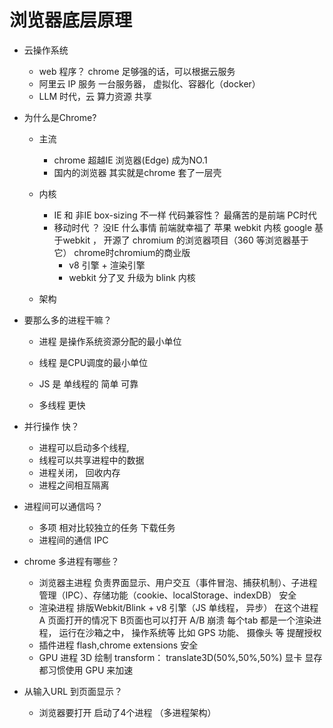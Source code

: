 # 浏览器底层原理

- 云操作系统
  - web 程序？
    chrome 足够强的话，可以根据云服务 
  - 阿里云  IP 服务
    一台服务器， 虚拟化、容器化（docker）
  - LLM 时代，云 算力资源 共享

- 为什么是Chrome?
  - 主流
    - chrome 超越IE 浏览器(Edge) 成为NO.1
    - 国内的浏览器 其实就是chrome 套了一层壳 
  - 内核
    - IE 和 非IE box-sizing  不一样 代码兼容性？   最痛苦的是前端 PC时代 
    - 移动时代 ？ 没IE 什么事情 前端就幸福了
      苹果  webkit 内核
      google 基于webkit ， 开源了 chromium 的浏览器项目（360 等浏览器基于它）
      chrome时chromium的商业版
      - v8 引擎 + 渲染引擎
      - webkit 分了叉 升级为 blink 内核 

  - 架构
- 要那么多的进程干嘛？
  - 进程 是操作系统资源分配的最小单位
  - 线程  是CPU调度的最小单位

  - JS 是 单线程的 简单 可靠 
  - 多线程 更快 

- 并行操作 快？ 
  - 进程可以启动多个线程, 
  - 线程可以共享进程中的数据
  - 进程关闭， 回收内存
  - 进程之间相互隔离

- 进程间可以通信吗？ 
  - 多项 相对比较独立的任务
  下载任务 
  - 进程间的通信 IPC 

- chrome 多进程有哪些？
  - 浏览器主进程
    负责界面显示、用户交互（事件冒泡、捕获机制）、子进程管理（IPC）、存储功能（cookie、localStorage、indexDB） 安全
  - 渲染进程
    排版Webkit/Blink  + v8 引擎（JS 单线程， 异步）  在这个进程
    A 页面打开的情况下  B页面也可以打开  A/B 崩溃
    每个tab 都是一个渲染进程， 运行在沙箱之中， 操作系统等
    比如 GPS 功能、 摄像头 等 提醒授权
  - 插件进程
    flash,chrome extensions 安全 
  - GPU 进程
    3D 绘制  transform： translate3D(50%,50%,50%)
    显卡 显存 都习惯使用 GPU 来加速

- 从输入URL 到页面显示？
  - 浏览器要打开 启动了4个进程 （多进程架构）

  




